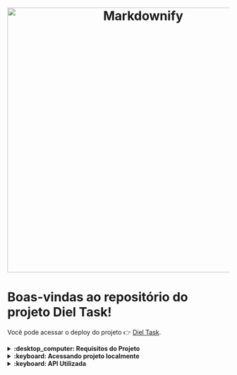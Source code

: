 <h1 align="center"><img src="./gifFruits.gif" alt="Markdownify"  width="600"></h1>

# Boas-vindas ao repositório do projeto Diel Task!

Você pode acessar o deploy do projeto :point_right:	 [Diel Task](https://lsbluu.github.io/dielTaskFront/).




<details>
   <summary><strong> :desktop_computer:	 Requisitos do Projeto</strong></summary><br />
   Páginas obrigatórias:

    - Lista de Tarefas.

             - Cadastro de uma nova tarefa
             - Edição de tarefa
             - Remoção de tarefa
             - Campo de busca de tarefas


</details>


<details>
  <summary><strong>:keyboard:	 Acessando projeto localmente </strong></summary><br />


 1. Clone o repositório

 2. Instale as dependências com `npm install`
 
 3. Execute o NPM START
 

</details>


<details>
  <summary><strong>:keyboard:	 API Utilizada </strong></summary><br />
Repositorio: https://github.com/lsbluu/dielTaskApi <br/>
Heroku: https://dieltask-bk.herokuapp.com/

</details>



